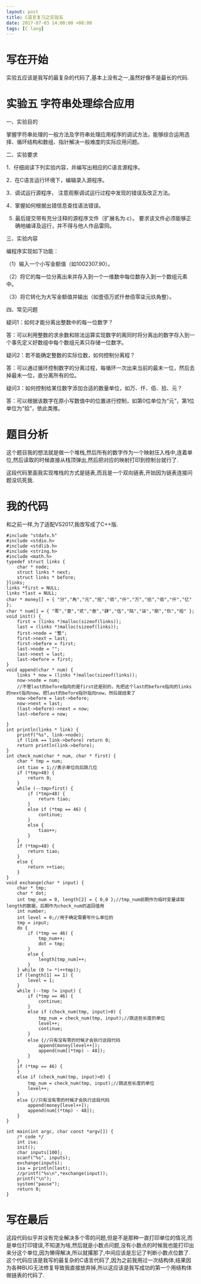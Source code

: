 ```yaml
---
layout: post
title: C语言复习之实验五
date: 2017-07-03 14:00:00 +08:00
tags: [C lang]
---
```


# 写在开始
实验五应该是我写的最复杂的代码了,基本上没有之一,虽然好像不是最长的代码.
# 实验五  字符串处理综合应用

一、实验目的

掌握字符串处理的一般方法及字符串处理应用程序的调试方法，能够综合运用选择、循环结构和数组、指针解决一般难度的实际应用问题。

二、实验要求

1．仔细阅读下列实验内容，并编写出相应的C语言源程序。

2．在C语言运行环境下，编辑录入源程序。

3．调试运行源程序， 注意观察调试运行过程中发现的错误及改正方法。

4．掌握如何根据出错信息查找语法错误。

5. 最后提交带有充分注释的源程序文件（扩展名为.c）。 要求该文件必须能够正确地编译及运行，并不得与他人作品雷同。

三、实验内容

编程序实现如下功能：

（1）输入一个小写金额值（如1002307.90）。

（2）将它的每一位分离出来并存入到一个一维数中每位数存入到一个数组元素中。

（3）将它转化为大写金额值并输出（如壹佰万贰仟叁佰零柒元玖角整）。

四、常见问题

疑问1：如何才能分离出整数中的每一位数字？

答：可以利用整数的求余数和除法运算实现数字的离同时将分离出的数字存入到一个事先定义好数组中每个数组元素只存储一位数字。

疑问2：若不能确定整数的实际位数，如何控制分离程？


答：可以通过循环控制数字的分离过程，每循环一次出来当前的最末一位，然后去掉最末一位，直分离所有的位。

疑问3：如何控制给某位数字添加合适的数量单位，如万、仟、佰、拾、元？
　

答：可以根据该数字在原小写数值中的位置进行控制，如第0位单位为“元”，第1位单位为“拾”，依此类推。

# 题目分析
这个题目我的想法就是做一个堆栈,然后所有的数字作为一个映射压入栈中,连着单位,然后读取的时候直接从栈顶弹出,然后把对应的映射打印到控制台就行了.

这段代码里面我实现堆栈的方式是链表,而且是一个双向链表,开始因为链表连接问题没坑死我.
# 我的代码
和之前一样,为了适配VS2017,我改写成了C++版.
```
#include "stdafx.h"
#include <stdio.h>
#include <stdlib.h>
#include <string.h>
#include <math.h>
typedef struct links {
	char * node;
	struct links * next;
	struct links * before;
}links;
links *first = NULL;
links *last = NULL;
char * money[] = { "分","角","元","拾","佰","仟","万","拾","佰","仟","亿" };
char * num[] = { "零","壹","贰","叁","肆","伍","陆","柒","捌","玖","拾" };
void init() {
	first = (links *)malloc(sizeof(links));
	last = (links *)malloc(sizeof(links));
	first->node = "整";
	first->next = last;
	first->before = first;
	last->node = "";
	last->next = last;
	last->before = first;
}
void append(char * num) {
	links * now = (links *)malloc(sizeof(links));
	now->node = num;
	//不管last的before指向的是first还是别的，先把这个last的before指向的links的next指向now，把last的before指针指向now，然后就结束了
	now->before = last->before;
	now->next = last;
	(last->before)->next = now;
	last->before = now;

}
int println(links * link) {
	printf("%s", link->node);
	if (link == link->before) return 0;
	return println(link->before);
}
int check_num(char * num, char * first) {
	char * tmp = num;
	int tiao = 1;//表示单位向后跳几位
	if (*tmp>48) {
		return 0;
	}
	while (--tmp>first) {
		if (*tmp>48) {
			return tiao;
		}
		else if (*tmp == 46) {
			continue;
		}
		else {
			tiao++;
		}
	}
	if (*tmp>48) {
		return tiao;
	}
	else {
		return ++tiao;
	}
}
void exchange(char * input) {
	char * tmp;
	char * dot;
	int tmp_num = 0, length[2] = { 0,0 };//tmp_num前期作为临时变量读取length的数据，后期作为check_num的返回值用
	int number;
	int level = 0;//用于确定需要写什么单位的
	tmp = input;
	do {
		if (*tmp == 46) {
			tmp_num++;
			dot = tmp;
		}
		else {
			length[tmp_num]++;
		}
	} while (0 != *(++tmp));
	if (length[1] == 1) {
		level = 1;
	}
	while (--tmp != input) {
		if (*tmp == 46) {
			continue;
		}
		else if (check_num(tmp, input)>0) {
			tmp_num = check_num(tmp, input);//跳这些长度的单位
			level++;
			continue;
		}
		else {//只有没有零的时候才会执行这段代码
			append(money[level++]);
			append(num[(*tmp) - 48]);
		}
	}
	if (*tmp == 46) {
	}
	else if (check_num(tmp, input)>0) {
		tmp_num = check_num(tmp, input);//跳这些长度的单位
		level++;
	}
	else {//只有没有零的时候才会执行这段代码
		append(money[level++]);
		append(num[(*tmp) - 48]);
	}
}

int main(int argc, char const *argv[]) {
	/* code */
	int isa;
	init();
	char inputs[100];
	scanf("%s", inputs);
	exchange(inputs);
	isa = println(last);
	//printf("%s\n",*exchange(input));
	printf("\n");
	system("pause");
	return 0;
}
```
# 写在最后
这段代码似乎并没有完全解决多个零的问题,但是不是那种一直打印单位的情况,而是单位打印错误,不知道为啥,然后就是小数点问题,没有小数点的时候我也能打印出来分这个单位,因为懒得解决,所以就撂那了,中间应该是忘记了判断小数点位数了.这个代码应该是我写的最复杂的C语言代码了,因为之前我用过一次结构体,结果因为各种BUG无法修复导致我直接放弃掉,所以这应该是我写成功的第一个用结构体做链表的代码了.
